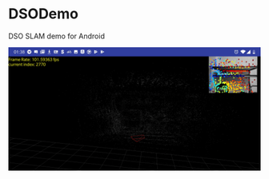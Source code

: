 # DSODemo
DSO SLAM demo for Android

<p align="center">
  <img src="/images/example2.png" width="600" syle="padding: 40px" >

</p>
